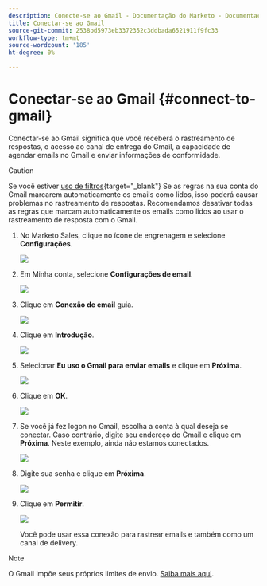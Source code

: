 ```yaml
---
description: Conecte-se ao Gmail - Documentação do Marketo - Documentação do produto
title: Conectar-se ao Gmail
source-git-commit: 2538bd5973eb3372352c3ddbada6521911f9fc33
workflow-type: tm+mt
source-wordcount: '185'
ht-degree: 0%

---
```


# Conectar-se ao Gmail {#connect-to-gmail}

Conectar-se ao Gmail significa que você receberá o rastreamento de respostas, o acesso ao canal de entrega do Gmail, a capacidade de agendar emails no Gmail e enviar informações de conformidade.

>[!CAUTION]
>
>Se você estiver [uso de filtros](https://support.google.com/mail/answer/6579?hl=en#zippy=%2Ccreate-a-filter%2Cedit-or-delete-filters){target="_blank"} Se as regras na sua conta do Gmail marcarem automaticamente os emails como lidos, isso poderá causar problemas no rastreamento de respostas. Recomendamos desativar todas as regras que marcam automaticamente os emails como lidos ao usar o rastreamento de resposta com o Gmail.

1. No Marketo Sales, clique no ícone de engrenagem e selecione **Configurações**.

   ![](assets/connect-to-gmail-1.png)

1. Em Minha conta, selecione **Configurações de email**.

   ![](assets/connect-to-gmail-2.png)

1. Clique em **Conexão de email** guia.

   ![](assets/connect-to-gmail-3.png)

1. Clique em **Introdução**.

   ![](assets/connect-to-gmail-4.png)

1. Selecionar **Eu uso o Gmail para enviar emails** e clique em **Próxima**.

   ![](assets/connect-to-gmail-5.png)

1. Clique em **OK**.

   ![](assets/connect-to-gmail-6.png)

1. Se você já fez logon no Gmail, escolha a conta à qual deseja se conectar. Caso contrário, digite seu endereço do Gmail e clique em **Próxima**. Neste exemplo, ainda não estamos conectados.

   ![](assets/connect-to-gmail-7.png)

1. Digite sua senha e clique em **Próxima**.

   ![](assets/connect-to-gmail-8.png)

1. Clique em **Permitir**.

   ![](assets/connect-to-gmail-9.png)

   Você pode usar essa conexão para rastrear emails e também como um canal de delivery.

>[!NOTE]
>
>O Gmail impõe seus próprios limites de envio. [Saiba mais aqui](/help/marketo/product-docs/marketo-sales-connect/email/email-delivery/email-connection-throttling.md#email-provider-limits).
